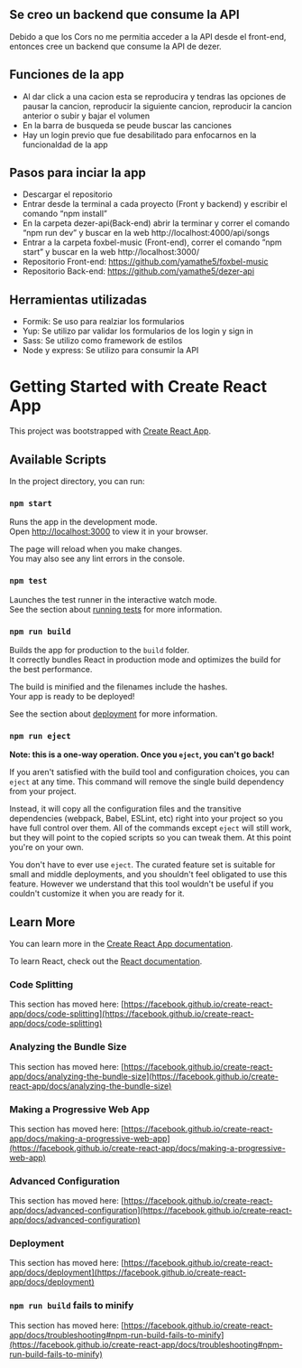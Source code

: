 ## Se creo un backend que consume la API
Debido a que los Cors no me permitia acceder a la API desde el front-end, entonces cree un backend que consume la API de dezer.

## Funciones de la app

- Al dar click a una cacion esta se reproducira y tendras las opciones de pausar la cancion, reproducir la siguiente cancion, reproducir la cancion anterior o subir y bajar el volumen
- En la barra de busqueda se peude buscar las canciones 
- Hay un login previo que fue desabilitado para enfocarnos en la funcionaldad de la app

## Pasos para inciar la app

- Descargar el repositorio
- Entrar desde la terminal a cada proyecto (Front y backend) y escribir el comando “npm
install”
- En la carpeta dezer-api(Back-end) abrir la terminar y correr el comando “npm run dev”
y buscar en la web http://localhost:4000/api/songs
- Entrar a la carpeta foxbel-music (Front-end), correr el comando ”npm start” y buscar
en la web http://localhost:3000/
- Repositorio Front-end: https://github.com/yamathe5/foxbel-music
- Repositorio Back-end: https://github.com/yamathe5/dezer-api

## Herramientas utilizadas
- Formik: Se uso para realziar los formularios
- Yup: Se utilizo par validar los formularios de los login y sign in
- Sass: Se utilizo como framework de estilos
- Node y express: Se utilizo para consumir la API

# Getting Started with Create React App

This project was bootstrapped with [Create React App](https://github.com/facebook/create-react-app).

## Available Scripts

In the project directory, you can run:

### `npm start`

Runs the app in the development mode.\
Open [http://localhost:3000](http://localhost:3000) to view it in your browser.

The page will reload when you make changes.\
You may also see any lint errors in the console.

### `npm test`

Launches the test runner in the interactive watch mode.\
See the section about [running tests](https://facebook.github.io/create-react-app/docs/running-tests) for more information.

### `npm run build`

Builds the app for production to the `build` folder.\
It correctly bundles React in production mode and optimizes the build for the best performance.

The build is minified and the filenames include the hashes.\
Your app is ready to be deployed!

See the section about [deployment](https://facebook.github.io/create-react-app/docs/deployment) for more information.

### `npm run eject`

**Note: this is a one-way operation. Once you `eject`, you can't go back!**

If you aren't satisfied with the build tool and configuration choices, you can `eject` at any time. This command will remove the single build dependency from your project.

Instead, it will copy all the configuration files and the transitive dependencies (webpack, Babel, ESLint, etc) right into your project so you have full control over them. All of the commands except `eject` will still work, but they will point to the copied scripts so you can tweak them. At this point you're on your own.

You don't have to ever use `eject`. The curated feature set is suitable for small and middle deployments, and you shouldn't feel obligated to use this feature. However we understand that this tool wouldn't be useful if you couldn't customize it when you are ready for it.

## Learn More

You can learn more in the [Create React App documentation](https://facebook.github.io/create-react-app/docs/getting-started).

To learn React, check out the [React documentation](https://reactjs.org/).

### Code Splitting

This section has moved here: [https://facebook.github.io/create-react-app/docs/code-splitting](https://facebook.github.io/create-react-app/docs/code-splitting)

### Analyzing the Bundle Size

This section has moved here: [https://facebook.github.io/create-react-app/docs/analyzing-the-bundle-size](https://facebook.github.io/create-react-app/docs/analyzing-the-bundle-size)

### Making a Progressive Web App

This section has moved here: [https://facebook.github.io/create-react-app/docs/making-a-progressive-web-app](https://facebook.github.io/create-react-app/docs/making-a-progressive-web-app)

### Advanced Configuration

This section has moved here: [https://facebook.github.io/create-react-app/docs/advanced-configuration](https://facebook.github.io/create-react-app/docs/advanced-configuration)

### Deployment

This section has moved here: [https://facebook.github.io/create-react-app/docs/deployment](https://facebook.github.io/create-react-app/docs/deployment)

### `npm run build` fails to minify

This section has moved here: [https://facebook.github.io/create-react-app/docs/troubleshooting#npm-run-build-fails-to-minify](https://facebook.github.io/create-react-app/docs/troubleshooting#npm-run-build-fails-to-minify)
